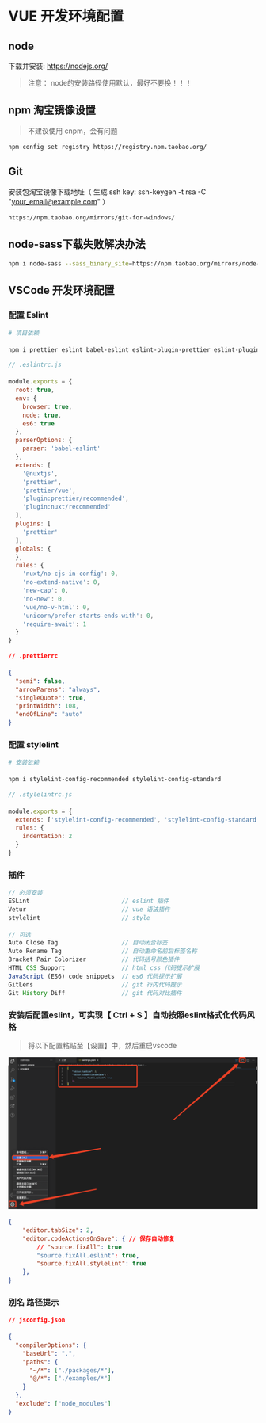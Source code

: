 # VUE 开发环境配置

## node

下载并安装: https://nodejs.org/

> 注意： node的安装路径使用默认，最好不要换！！！

## npm 淘宝镜像设置
> 不建议使用 cnpm，会有问题

```sh
npm config set registry https://registry.npm.taobao.org/
```

## Git

安装包淘宝镜像下载地址（ 生成 ssh key: ssh-keygen -t rsa -C "your_email@example.com" ）

```sh
https://npm.taobao.org/mirrors/git-for-windows/
```

## node-sass下载失败解决办法
```sh
npm i node-sass --sass_binary_site=https://npm.taobao.org/mirrors/node-sass/
```

## VSCode 开发环境配置

### 配置 Eslint
```sh
# 项目依赖

npm i prettier eslint babel-eslint eslint-plugin-prettier eslint-plugin-nuxt @vue/eslint-config-prettier @nuxtjs/eslint-config
```

```js
// .eslintrc.js

module.exports = {
  root: true,
  env: {
    browser: true,
    node: true,
    es6: true
  },
  parserOptions: {
    parser: 'babel-eslint'
  },
  extends: [
    '@nuxtjs',
    'prettier',
    'prettier/vue',
    'plugin:prettier/recommended',
    'plugin:nuxt/recommended'
  ],
  plugins: [
    'prettier'
  ],
  globals: {
  },
  rules: {
    'nuxt/no-cjs-in-config': 0,
    'no-extend-native': 0,
    'new-cap': 0,
    'no-new': 0,
    'vue/no-v-html': 0,
    'unicorn/prefer-starts-ends-with': 0,
    'require-await': 1
  }
}
```

```json
// .prettierrc

{
  "semi": false,
  "arrowParens": "always",
  "singleQuote": true,
  "printWidth": 108,
  "endOfLine": "auto"
}
```

### 配置 stylelint
```sh
# 安装依赖

npm i stylelint-config-recommended stylelint-config-standard
```

```js
// .stylelintrc.js

module.exports = {
  extends: ['stylelint-config-recommended', 'stylelint-config-standard'],
  rules: {
    indentation: 2
  }
}
```

### 插件

```js
// 必须安装
ESLint                          // eslint 插件
Vetur                           // vue 语法插件
stylelint                       // style

// 可选
Auto Close Tag                  // 自动闭合标签
Auto Rename Tag                 // 自动重命名前后标签名称
Bracket Pair Colorizer          // 代码括号颜色插件
HTML CSS Support                // html css 代码提示扩展
JavaScript (ES6) code snippets  // es6 代码提示扩展
GitLens                         // git 行内代码提示
Git History Diff                // git 代码对比插件
```

### 安装后配置eslint，可实现【 Ctrl + S 】自动按照eslint格式化代码风格
> 将以下配置粘贴至【设置】中，然后重启vscode

![image](../images/1.14.001.png)

```json
{
    "editor.tabSize": 2,
    "editor.codeActionsOnSave": { // 保存自动修复
        // "source.fixAll": true
        "source.fixAll.eslint": true,
        "source.fixAll.stylelint": true
    },
}
```

### 别名 路径提示

```json
// jsconfig.json

{
  "compilerOptions": {
    "baseUrl": ".",
    "paths": {
      "~/*": ["./packages/*"],
      "@/*": ["./examples/*"]
    }
  },
  "exclude": ["node_modules"]
}
```